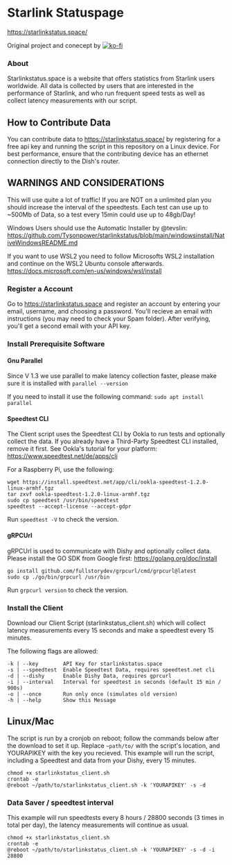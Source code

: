 # Starlink Statuspage

https://starlinkstatus.space/

Original project and conecept by [![ko-fi](https://ko-fi.com/img/githubbutton_sm.svg)](https://ko-fi.com/C0C67UDEB)

### About

Starlinkstatus.space is a website that offers statistics from Starlink users worldwide. All data is collected by users that are interested in the performance of Starlink, and who run frequent speed tests as well as collect latency measurements with our script.

## How to Contribute Data

You can contribute data to https://starlinkstatus.space/ by registering for a free api key and running the script in this repository on a Linux device.
For best performance, ensure that the contributing device has an ethernet connection directly to the Dish's router. 


## WARNINGS AND CONSIDERATIONS 
This will use quite a lot of traffic! If you are NOT on a unlimited plan you should increase the interval of the speedtests.
Each test can use up to ~500Mb of Data, so a test every 15min could use up to 48gb/Day!


 
Windows Users should use the Automatic Installer by @tevslin:
https://github.com/Tysonpower/starlinkstatus/blob/main/windowsinstall/NativeWindowsREADME.md

If you want to use WSL2 you need to follow Microsofts WSL2 installation and continue on the WSL2 Ubuntu console afterwards.
https://docs.microsoft.com/en-us/windows/wsl/install

### Register a Account

Go to https://starlinkstatus.space and register an account by entering your email, username, and choosing a password. 
You'll recieve an email with instructions (you may need to check your Spam folder). After verifying, you'll get a second email with your API key.

### Install Prerequisite Software

#### Gnu Parallel

Since V 1.3 we use parallel to make latency collection faster, please make sure it is installed with `parallel --version`

If you need to install it use the following command: ``sudo apt install parallel``

#### Speedtest CLI

The Client script uses the Speedtest CLI by Ookla to run tests and optionally collect the data.
If you already have a Third-Party Speedtest CLI installed, remove it first.
See Ookla's tutorial for your platform: https://www.speedtest.net/de/apps/cli

For a Raspberry Pi, use the following:
```
wget https://install.speedtest.net/app/cli/ookla-speedtest-1.2.0-linux-armhf.tgz
tar zxvf ookla-speedtest-1.2.0-linux-armhf.tgz
sudo cp speedtest /usr/bin/speedtest
speedtest --accept-license --accept-gdpr
```
Run `speedtest -V` to check the version.

#### gRPCUrl

gRPCUrl is used to communicate with Dishy and optionally collect data.
Please install the GO SDK from Google first: https://golang.org/doc/install
```
go install github.com/fullstorydev/grpcurl/cmd/grpcurl@latest
sudo cp ./go/bin/grpcurl /usr/bin
```
Run `grpcurl version` to check the version.

### Install the Client

Download our Client Script (starlinkstatus_client.sh) which will collect latency measurements every 15 seconds and make a speedtest every 15 minutes.

The following flags are allowed:
```   
-k | --key        API Key for starlinkstatus.space
-s | --speedtest  Enable Speedtest Data, requires speedtest.net cli
-d | --dishy      Enable Dishy Data, requires gprcurl
-i | --interval   Interval for speedtest in seconds (default 15 min / 900s)
-o | --once       Run only once (simulates old version)
-h | --help       Show this Message
```

## Linux/Mac
The script is run by a cronjob on reboot; follow the commands below after the download to set it up.
Replace `~path/to/` with the script's location, and YOURAPIKEY with the key you recieved.
This example will run the script, including a Speedtest and data from your Dishy, every 15 minutes.
```
chmod +x starlinkstatus_client.sh
crontab -e
@reboot ~/path/to/starlinkstatus_client.sh -k 'YOURAPIKEY' -s -d
```
### Data Saver / speedtest interval
This example will run speedtests every 8 hours / 28800 seconds (3 times in total per day), the latency measurements will continue as usual.
```
chmod +x starlinkstatus_client.sh
crontab -e
@reboot ~/path/to/starlinkstatus_client.sh -k 'YOURAPIKEY' -s -d -i 28800
```
